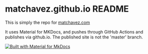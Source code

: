 # matchavez.github.io README

This is simply the repo for [matchavez.com](https://matchavez.com)

It uses Material for MKDocs, and pushes through GitHub Actions and publishes via github.io. The published site is not the 'master' branch.

[![Built with Material for MkDocs](https://img.shields.io/badge/Material_for_MkDocs-526CFE?style=for-the-badge&logo=MaterialForMkDocs&logoColor=white)](https://squidfunk.github.io/mkdocs-material/)
